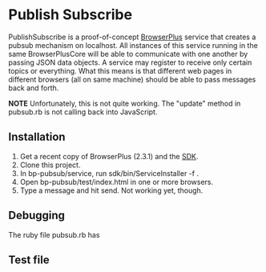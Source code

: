 # Publish Subscribe

PublishSubscribe is a proof-of-concept [BrowserPlus](http://browserplus.yahoo.com)
service that creates a pubsub mechanism on localhost. All instances of this service
running in the same BrowserPlusCore will be able to communicate with one another by
passing JSON data objects. A service may register to receive only certain topics or
everything. What this means is that different web pages in different browsers (all on
same machine) should be able to pass messages back and forth.

**NOTE** Unfortunately, this is not quite working.  The "update" method in pubsub.rb 
is not calling back into JavaScript.

## Installation

1. Get a recent copy of BrowserPlus (2.3.1) and the [SDK](http://browserplus.yahoo.com/developer/service/sdk/).
2. Clone this project.
3. In bp-pubsub/service, run sdk/bin/ServiceInstaller -f .
4. Open bp-pubsub/test/index.html in one or more browsers.
5. Type a message and hit send.  Not working yet, though.  

## Debugging 

The ruby file pubsub.rb has 

## Test file

